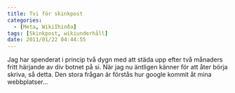 ```yaml
---
title: Tvi för skinkpost
categories:
  - [Meta, WikiIhinða]
tags: [Skinkpost, wikiunderhåll]
date: 2011/01/22 04:44:55
---
```

Jag har spenderat i princip två dygn med att städa upp efter två månaders fritt härjande av div botnet på si. När jag nu äntligen känner för att åter börja skriva, så detta. Den stora frågan är förstås hur google kommit åt mina webbplatser...
